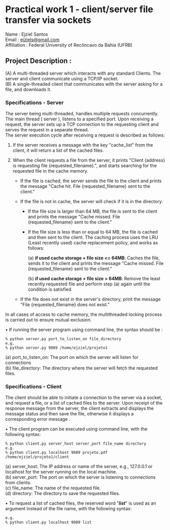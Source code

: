 # Practical work 1 - client/server file transfer via sockets

Name : Ejziel Santos <br>
Email : ejziels@gmail.com <br>
Affiliation : Federal University of Recôncavo da Bahia (UFRB) <br>

## Project Description : <br>

(A) A multi-threaded server which interacts with any standard Clients. The server and client communicate using a TCP/IP socket. <br>
(B) A single-threaded client that communicates with the server asking for a file, and downloads it. <br>

### Specifications - Server

The server being multi-threaded, handles multiple requests concurrently. The main thread ( server ), listens to a specified port. Upon receiving a request, the server sets up a TCP connection to the requesting client and serves the request in a separate thread. <br>
The server execution cycle after receiving a request is described as follows: <br>
1. If the server receives a message with the key "cache_list" from the client, it will return a list of the cached files. 
2. When the client requests a file from the server, it prints "Client {address} is requesting file {requested_filename}.", and starts searching for the requested file in the cache memory.

     - If the file is cached, the server sends the file to the client and prints the message "Cache hit. File {requested_filename} sent to the client." 

     - If the file is not in cache, the server will check if it is in the directory.

         - If the file size is larger than 64 MB, the file is sent to the client and prints the message "Cache missed. File {requested_filename} sent to the client."
         - If the file size is less than or equal to 64 MB, the file is cached and then sent to the client. The caching process uses the LRU (Least recently used) cache replacement policy, and works as follows:

             (a) **if used cache storage + file size <= 64MB**: Caches the file, sends it to the client and prints the message "Cache missed. File {requested_filename} sent to the client."
             
             (b) **if used cache storage + file size > 64MB**: Remove the least recently requested file and perform step (a) again until the condition is satisfied.
     - If the file does not exist in the server's directory, print the message "File {requested_filename} does not exist."

In all cases of access to cache memory, the multithreaded locking process is carried out to ensure mutual exclusion.

• If running the server program using command line, the syntax should be : <br>
```
% python server.py port_to_listen_on file_directory
e.g.
% python server.py 9089 /home/ejziel/projeto1
```
<p>(a) port_to_listen_on: The port on which the server will listen for connections <br>
(b) file_directory: The directory where the server will fetch the requested files. <br>
  
### Specifications - Client

The client should be able to initiate a connection to the server via a socket, and request a file, or a list of cached files to the server. Upon receipt of the response message from the server, the client extracts and displays the message status and then save the file, otherwise it displays a corresponding error message .<br>

• The client program can be executed using command line, with the following syntax: <br>
```
% python client.py server_host server_port file_name directory
e.g.
% python client.py localhost 9089 projeto.pdf /home/ejziel/projeto1/client
```
<p>(a) server_host: The IP address or name of the server, e.g., 127.0.0.1 or localhost for the server running on the local machine. <br>
(b) server_port: The port on which the server is listening to connections from clients. <br>
(c) file_name: The name of the requested file. <br>
(d) directory: The directory to save the requested files. <br>

• To request a list of cached files, the reserved word "***list***" is used as an argument instead of the file name, with the following syntax: <br>

```
e.g.
% python client.py localhost 9089 list
```